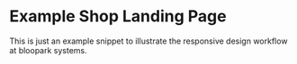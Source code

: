 Example Shop Landing Page
=========================

This is just an example snippet to illustrate the responsive design workflow at bloopark systems.